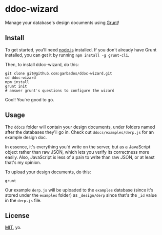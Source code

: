 # ddoc-wizard

Manage your database's design documents using [Grunt](http://gruntjs.com/)!

## Install

To get started, you'll need [node.js](http://nodejs.org/) installed. If you don't already have Grunt installed, you can get it by running `npm install -g grunt-cli`.

Then, to install ddoc-wizard, do this:

    git clone git@github.com:garbados/ddoc-wizard.git
    cd ddoc-wizard
    npm install
    grunt init
    # answer grunt's questions to configure the wizard

Cool! You're good to go.

## Usage

The `ddocs` folder will contain your design documents, under folders named after the databases they'll go in. Check out `ddocs/examples/derp.js` for an example design doc.

In essence, it's everything you'd write on the server, but as a JavaScript object rather than raw JSON, which lets you verify its correctness more easily. Also, JavaScript is less of a pain to write than raw JSON, or at least that's my opinion.

To upload your design documents, do this:

    grunt

Our example `derp.js` will be uploaded to the `examples` database (since it's stored under the `examples` folder) as `_design/derp` since that's the `_id` value in the `derp.js` file.

## License

[MIT](http://opensource.org/licenses/MIT), yo.
